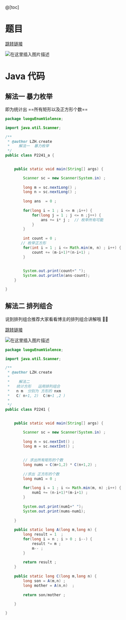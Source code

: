 ﻿@[toc]
# 题目
[跳转链接](https://www.luogu.com.cn/problem/P2241)

![在这里插入图片描述](https://img-blog.csdnimg.cn/20210411172454662.png?x-oss-process=image/watermark,type_ZmFuZ3poZW5naGVpdGk,shadow_10,text_aHR0cHM6Ly9ibG9nLmNzZG4ubmV0L1F1YW50dW1Zb3U=,size_16,color_FFFFFF,t_70)
# Java  代码
## 解法一  暴力枚举

即为统计出 ==所有矩形以及正方形个数==

```java
package luoguEnumViolence;

import java.util.Scanner;

/**
 * @author LZH.create
 *    解法一  暴力枚举  
 */
public class P2241_a {

	
	public static void main(String[] args) {

		Scanner sc = new Scanner(System.in) ;
		
		long m = sc.nextLong() ;
		long n = sc.nextLong() ;
		
		long ans  = 0 ;
		
		for(long i = 1 ; i <= m ;i++) {
			for(long j = 1 ; j <= n ;j++) {
				ans += i* j ;  // 枚举所有可能
			}
		}
		
		int count = 0 ; 
	   // 枚举正方形
		for(int i = 1 ; i <= Math.min(m, n) ; i++) {
			count += (m-i+1)*(n-i+1) ; 
		}
		
		
		System.out.print(count+" ");
		System.out.println(ans-count);
	}

}

```


## 解法二  排列组合

说到排列组合推荐大家看看博主的排列组合讲解哦 :lollipop::lollipop:

[跳转链接](https://blog.csdn.net/QuantumYou/article/details/115550530?spm=1001.2014.3001.5501)


![在这里插入图片描述](https://img-blog.csdnimg.cn/20210411172951142.png?x-oss-process=image/watermark,type_ZmFuZ3poZW5naGVpdGk,shadow_10,text_aHR0cHM6Ly9ibG9nLmNzZG4ubmV0L1F1YW50dW1Zb3U=,size_16,color_FFFFFF,t_70)


```java
package luoguEnumViolence;

import java.util.Scanner;

/**
 * @author LZH.create
 * 
 *    解法二
 *   统计方形   运用排列组合  
 *   n m  分别为 方形的 nxm
 *   C( n+1, 2)  C(m+1 ,2 )
 *     
 */
public class P2241 {

	
	public static void main(String[] args) {

		Scanner sc = new Scanner(System.in) ;
		
		long n = sc.nextInt() ;
		long m = sc.nextInt() ;
		
		
		// 求出所有矩形的个数
		long nums = C(m+1,2) * C(n+1,2) ;
		
		//求出 正方形的个数
		long num1 = 0 ;
		
		for(long i = 1 ; i <= Math.min(m, n) ;i++) { 
			num1 += (n-i+1)*(m-i+1) ;
		}
		
		System.out.print(num1+" ");
		System.out.print(nums-num1);
		
	}
	
	public static long A(long m,long n) {
		long result = 1  ;
		for(long i = n ; i > 0 ; i--) {
			result *= m ;
			m-- ;
		}
		
		return result ;
	}
	
	public static long C(long m,long n) {
		long son = A(m,n) ;
		long mother = A(n,n)  ;
		
		return son/mother ;
				
	}

}

```

